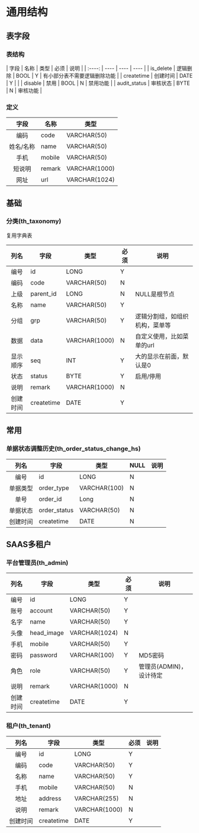 # 通用结构

## 表字段
### 表结构

| 字段 | 名称 | 类型 | 必须 | 说明 |
| :----: | ---- | ---- | ---- |
| is_delete | 逻辑删除 | BOOL | Y | 有小部分表不需要逻辑删除功能 |
| createtime | 创建时间 | DATE  | Y |  |
| disable | 禁用 | BOOL  | N | 禁用功能 |
| audit_status | 审核状态 | BYTE  | N | 审核功能 |

### 定义
| 字段 | 名称 | 类型 |
| :----: | ---- | ---- |
| 编码 | code | VARCHAR(50) |
| 姓名/名称 | name | VARCHAR(50) |
| 手机 | mobile | VARCHAR(50) |
| 短说明 | remark | VARCHAR(1000) |
| 网址 | url | VARCHAR(1024) |

## 基础
### 分类(th_taxonomy)
复用字典表

| 列名 | 字段 | 类型 | 必须 | 说明 |
| :----: | -- | -- | -- | -- |
| 编号 | id | LONG | Y |  |
| 编码 | code | VARCHAR(50) | N |  |
| 上级 | parent_id | LONG | N | NULL是根节点 |
| 名称 | name | VARCHAR(50) | Y |  |
| 分组 | grp | VARCHAR(50) | Y | 逻辑分割组，如组织机构，菜单等 |
| 数据 | data | VARCHAR(1000) | N | 自定义使用，比如菜单的url |
| 显示顺序 | seq | INT | Y | 大的显示在前面，默认是0 |
| 状态 | status | BYTE | Y | 启用/停用 |
| 说明 | remark | VARCHAR(1000) | N |  |
| 创建时间 | createtime | DATE | Y |  |

## 常用
### 单据状态调整历史(th_order_status_change_hs)

| 列名 | 字段 | 类型 | NULL | 说明 |
| :----: | -- | -- | -- | -- |
| 编号 | id | LONG | N | |
| 单据类型 | order_type | VARCHAR(100) | N |  |
| 单号 | order_id | Long | N |  |
| 单据状态 | order_status | VARCHAR(50) | N |  |
| 创建时间 | createtime | DATE | N |  |

## SAAS多租户
### 平台管理员(th_admin)
| 列名 | 字段 | 类型 | 必须 | 说明 |
| :----: | -- | -- | -- | -- |
| 编号 | id | LONG | Y |  |
| 账号 | account | VARCHAR(50) | Y |  |
| 名字 | name | VARCHAR(50) | Y |  |
| 头像 | head_image | VARCHAR(1024) | N |  |
| 手机 | mobile | VARCHAR(50) | Y |  |
| 密码 | password | VARCHAR(100) | Y | MD5密码 |
| 角色 | role | VARCHAR(50) | Y | 管理员(ADMIN)，设计待定 |
| 说明 | remark | VARCHAR(1000) | N |  |
| 创建时间 | createtime | DATE | Y |  |

### 租户(th_tenant)
| 列名 | 字段 | 类型 | 必须 | 说明 |
| :----: | -- | -- | -- | -- |
| 编号 | id | LONG | Y |  |
| 编码 | code | VARCHAR(50) | Y |  |
| 名称 | name | VARCHAR(50) | Y |  |
| 手机 | mobile | VARCHAR(50) | N |  |
| 地址 | address | VARCHAR(255) | N |  |
| 说明 | remark | VARCHAR(1000) | N |  |
| 创建时间 | createtime | DATE | Y |  |

